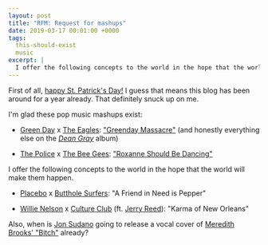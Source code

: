 ```yaml
---
layout: post
title: "RFM: Request for mashups"
date: 2019-03-17 00:01:00 +0000
tags:
  this-should-exist
  music
excerpt: |
  I offer the following concepts to the world in the hope that the world will make them happen.
---
```


First of all, [happy St. Patrick's Day!](/blog/2018/03/17/what-you-did-with-all-the-snakes/)
I guess that means this blog has been around for a year already. That definitely snuck up on me.

I'm glad these pop music mashups exist:

- [Green Day](https://www.youtube.com/watch?v=NU9JoFKlaZ0&t=1m43s) x [The Eagles](https://www.youtube.com/watch?v=2PTEqZURh4o): ["Greenday Massacre"](https://soundcloud.com/dean-gray/09-dean-gray-greenday-massacre) (and honestly everything else on the [_Dean Gray_](https://www.youtube.com/watch?v=D-sHkc1zxLk&index=1&list=PLrpOJGxlgJwIEs9i9a0UjNs6iSS0QomI-) album)

- [The Police](https://www.youtube.com/watch?v=3T1c7GkzRQQ) x [The Bee Gees](https://www.youtube.com/watch?v=_JoZS6LgqYI): ["Roxanne Should Be Dancing"](https://www.youtube.com/watch?v=3kMHL8PW-EM)

I offer the following concepts to the world in the hope that the world will make them happen.

- [Placebo](https://www.youtube.com/watch?v=DHQngnnHE_0) x [Butthole Surfers](https://www.youtube.com/watch?v=G8sGmSEehi4): "A Friend in Need is Pepper"

- [Willie Nelson](https://www.youtube.com/watch?v=6XyRdJr4LSc) x [Culture Club](https://www.youtube.com/watch?v=JmcA9LIIXWw) (ft. [Jerry Reed](https://www.youtube.com/watch?v=IOgUaFkpS3Y)): "Karma of New Orleans"

Also, when is [Jon Sudano](https://www.youtube.com/watch?v=iypeAdXy9QE) going to release
a vocal cover of [Meredith Brooks' "Bitch"](https://www.youtube.com/watch?v=_ivt_N2Zcts) already?
